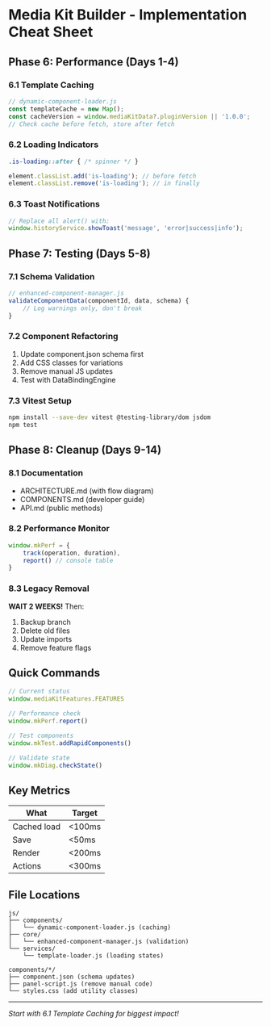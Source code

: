 # Media Kit Builder - Implementation Cheat Sheet

## Phase 6: Performance (Days 1-4)

### 6.1 Template Caching
```javascript
// dynamic-component-loader.js
const templateCache = new Map();
const cacheVersion = window.mediaKitData?.pluginVersion || '1.0.0';
// Check cache before fetch, store after fetch
```

### 6.2 Loading Indicators
```css
.is-loading::after { /* spinner */ }
```
```javascript
element.classList.add('is-loading'); // before fetch
element.classList.remove('is-loading'); // in finally
```

### 6.3 Toast Notifications
```javascript
// Replace all alert() with:
window.historyService.showToast('message', 'error|success|info');
```

## Phase 7: Testing (Days 5-8)

### 7.1 Schema Validation
```javascript
// enhanced-component-manager.js
validateComponentData(componentId, data, schema) {
    // Log warnings only, don't break
}
```

### 7.2 Component Refactoring
1. Update component.json schema first
2. Add CSS classes for variations
3. Remove manual JS updates
4. Test with DataBindingEngine

### 7.3 Vitest Setup
```bash
npm install --save-dev vitest @testing-library/dom jsdom
npm test
```

## Phase 8: Cleanup (Days 9-14)

### 8.1 Documentation
- ARCHITECTURE.md (with flow diagram)
- COMPONENTS.md (developer guide)
- API.md (public methods)

### 8.2 Performance Monitor
```javascript
window.mkPerf = {
    track(operation, duration),
    report() // console table
}
```

### 8.3 Legacy Removal
**WAIT 2 WEEKS!** Then:
1. Backup branch
2. Delete old files
3. Update imports
4. Remove feature flags

## Quick Commands

```javascript
// Current status
window.mediaKitFeatures.FEATURES

// Performance check
window.mkPerf.report()

// Test components
window.mkTest.addRapidComponents()

// Validate state
window.mkDiag.checkState()
```

## Key Metrics

| What | Target |
|------|--------|
| Cached load | <100ms |
| Save | <50ms |
| Render | <200ms |
| Actions | <300ms |

## File Locations

```
js/
├── components/
│   └── dynamic-component-loader.js (caching)
├── core/
│   └── enhanced-component-manager.js (validation)
└── services/
    └── template-loader.js (loading states)

components/*/
├── component.json (schema updates)
├── panel-script.js (remove manual code)
└── styles.css (add utility classes)
```

---
*Start with 6.1 Template Caching for biggest impact!*